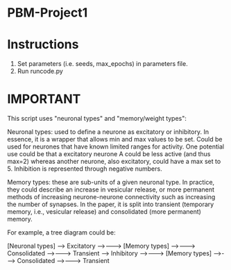 # PBM-Project1

# Instructions
1) Set parameters (i.e. seeds, max_epochs) in parameters file.
2) Run runcode.py

# IMPORTANT
This script uses "neuronal types" and "memory/weight types":

Neuronal types: used to define a neurone as excitatory or inhibitory. In essence, it is a wrapper that allows min and max values to be set. Could be used for neurones that have known limited ranges for activity. One potential use could be that a excitatory neurone A could be less active (and thus max=2) whereas another neurone, also excitatory, could have a max set to 5. Inhibition is represented through negative numbers.

Memory types: these are sub-units of a given neuronal type. In practice, they could describe an increase in vesicular release, or more permanent methods of increasing neurone-neurone connectivity such as increasing the number of synapses. In the paper, it is split into transient (temporary memory, i.e., vesicular release) and consolidated (more permanent) memory.

For example, a tree diagram could be:

[Neuronal types]
--> Excitatory
-->---> [Memory types]
-->---> Consolidated
-->---> Transient
--> Inhibitory
-->---> [Memory types]
-->---> Consolidated
-->---> Transient
